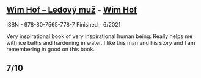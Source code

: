 ## [Wim Hof – Ledový muž](https://www.databazeknih.cz/knihy/wim-hof-ledovy-muz-454289) - [Wim Hof](https://cs.wikipedia.org/wiki/Wim_Hof)
ISBN - 978-80-7565-778-7
Finished - 6/2021

Very inspirational book of very inspirational human being. Really helps me with ice baths and  hardening in water. I like this man and his story and I am remembering in good on this book. 


## 7/10